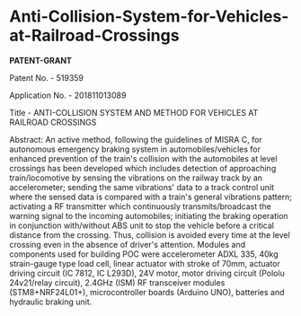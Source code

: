 # Anti-Collision-System-for-Vehicles-at-Railroad-Crossings

**PATENT-GRANT** 

Patent No. - 519359

Application No. - 201811013089

Title - ANTI-COLLISION SYSTEM AND METHOD FOR VEHICLES AT RAILROAD CROSSINGS 

Abstract: 
An active method, following the guidelines of MISRA C, for autonomous emergency braking system in automobiles/vehicles for enhanced prevention of the train's collision with the automobiles at level crossings has been developed which includes detection of approaching train/locomotive by sensing the vibrations on the railway track by an accelerometer; sending the same vibrations' data to a track control unit where the sensed data is compared with a train's general vibrations pattern; activating a RF transmitter which continuously transmits/broadcast the warning signal to the incoming automobiles; initiating the braking operation in conjunction with/without ABS unit to stop the vehicle before a critical distance from the crossing. Thus, collision is avoided every time at the level crossing even in the absence of driver's attention. 
Modules and components used for building POC were accelerometer ADXL 335, 40kg strain-gauge type load cell, linear actuator with stroke of 70mm, actuator driving circuit (IC 7812, IC L293D), 24V motor, motor driving circuit (Pololu 24v21/relay circuit), 2.4GHz (ISM) RF transceiver modules (STM8+NRF24L01+), microcontroller boards (Arduino UNO), batteries and hydraulic braking unit.
